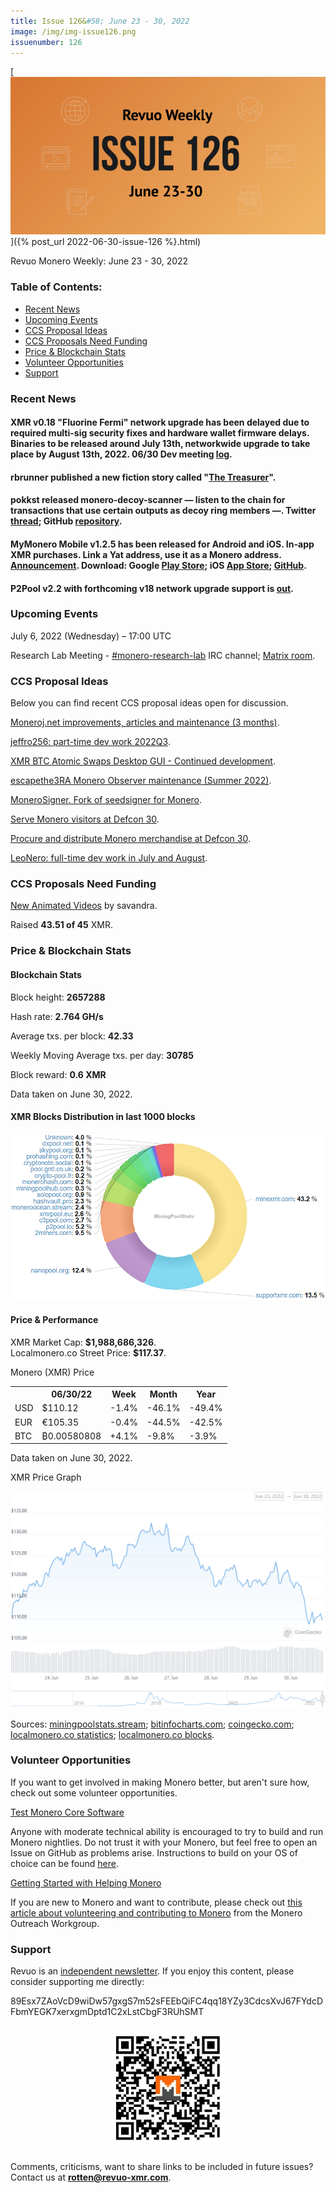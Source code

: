 ```yaml
---
title: Issue 126&#58; June 23 - 30, 2022
image: /img/img-issue126.png
issuenumber: 126
---
```

[<img src="/img/img-issue126.png" alt="Revuo Monero Weekly #126 Slide" class="img-lead">]({% post_url 2022-06-30-issue-126 %}.html)

<p class="text-lead">Revuo Monero Weekly: June 23 - 30, 2022</p>
<!--more-->

<h3>Table of Contents:</h3>
<ul class="contents">
    <li><a href="#news">Recent News</a></li>
    <li><a href="#events">Upcoming Events</a></li>
    <li><a href="#ideas">CCS Proposal Ideas</a></li>
    <li><a href="#proposals">CCS Proposals Need Funding</a></li>
    <li><a href="#stats">Price & Blockchain Stats</a></li>
    <li><a href="#volunteer">Volunteer Opportunities</a></li>
    <li><a href="#support">Support</a></li>
</ul>

<h3 id="news">Recent News</h3>

<div class="newsbyte">
    <h4>XMR v0.18 "Fluorine Fermi" network upgrade has been delayed due to required multi-sig security fixes and hardware wallet firmware delays. Binaries to be released around July 13th, networkwide upgrade to take place by August 13th, 2022. 06/30 Dev meeting <a href="https://libera.monerologs.net/monero-dev/20220630#c114104" target="_blank">log</a>.</h4>
</div>

<div class="newsbyte">
    <h4>rbrunner published a new fiction story called "<a href="https://rbrunner7.github.io/treasurer.html" target="_blank">The Treasurer</a>".</h4>
</div>

<div class="newsbyte">
    <h4>pokkst released monero-decoy-scanner — listen to the chain for transactions that use certain outputs as decoy ring members —. Twitter <a href="https://nttr.stream/pokkst/status/1541196530794774529" target="_blank">thread</a>; GitHub <a href="https://github.com/pokkst/monero-decoy-scanner" target="_blank">repository</a>.</h4>
</div>

<div class="newsbyte">
    <h4>MyMonero Mobile v1.2.5 has been released for Android and iOS. In-app XMR purchases. Link a Yat address, use it as a Monero address. <a href="https://nitter.it/MyMonero/status/1542070372291321857" target="_blank">Announcement</a>. Download: Google <a href="https://play.google.com/store/apps/details?id=com.mymonero.official_android_application" target="_blank">Play Store</a>; iOS <a href="https://apps.apple.com/us/app/apple-store/id1372508199" target="_blank">App Store</a>; <a href="https://github.com/mymonero/mymonero-mobile/releases/tag/v1.2.5" target="_blank">GitHub</a>.</h4>
</div>

<div class="newsbyte">
    <h4>P2Pool v2.2 with forthcoming v18 network upgrade support is <a href="https://github.com/SChernykh/p2pool/releases/tag/v2.2" target="_blank">out</a>.</h4>
</div>

<h3 id="events">Upcoming Events</h3>

<div class="event">
    <p class="date" markdown="1">July 6, 2022 (Wednesday) – 17:00 UTC</p>
    <p markdown="1">Research Lab Meeting - <a href="irc://irc.libera.chat/#monero-research-lab" target="_blank">#monero-research-lab</a> IRC channel; <a href="https://matrix.to/#/#monero-research-lab:monero.social" target="_blank">Matrix room</a>.</p>
</div>

<h3 id="ideas">CCS Proposal Ideas</h3>

<p>Below you can find recent CCS proposal ideas open for discussion.</p>

<div class="proposal">
<p><a href="https://repo.getmonero.org/monero-project/ccs-proposals/-/merge_requests/318" target="_blank">Moneroj.net improvements, articles and maintenance (3 months)</a>.</p>
</div>

<div class="proposal">
<p><a href="https://repo.getmonero.org/monero-project/ccs-proposals/-/merge_requests/319" target="_blank">jeffro256: part-time dev work 2022Q3</a>.</p>
</div>

<div class="proposal">
<p><a href="https://repo.getmonero.org/monero-project/ccs-proposals/-/merge_requests/321" target="_blank">XMR BTC Atomic Swaps Desktop GUI - Continued development</a>.</p>
</div>

<div class="proposal">
<p><a href="https://repo.getmonero.org/monero-project/ccs-proposals/-/merge_requests/322" target="_blank">escapethe3RA Monero Observer maintenance (Summer 2022)</a>.</p>
</div>

<div class="proposal">
<p><a href="https://repo.getmonero.org/monero-project/ccs-proposals/-/merge_requests/323" target="_blank">MoneroSigner. Fork of seedsigner for Monero</a>.</p>
</div>

<div class="proposal">
<p><a href="https://repo.getmonero.org/monero-project/ccs-proposals/-/merge_requests/325" target="_blank">Serve Monero visitors at Defcon 30</a>.</p>
</div>

<div class="proposal">
<p><a href="https://repo.getmonero.org/monero-project/ccs-proposals/-/merge_requests/326" target="_blank">Procure and distribute Monero merchandise at Defcon 30</a>.</p>
</div>

<div class="proposal">
<p><a href="https://repo.getmonero.org/monero-project/ccs-proposals/-/merge_requests/327" target="_blank">LeoNero: full-time dev work in July and August</a>.</p>
</div>

<h3 id="proposals">CCS Proposals Need Funding</h3>

<div class="proposal">
    <p><a href="https://ccs.getmonero.org/proposals/savandra-videos-for-monero.html" target="_blank">New Animated Videos</a> by savandra.</p>
    <p>Raised <b>43.51 of 45</b> XMR.</p>
</div>

<h3 id="stats">Price & Blockchain Stats</h3>

<h4 class="stat">Blockchain Stats</h4>

<div class="bcstats">
    <p>Block height: <b>2657288</b></p>
    <p>Hash rate: <b>2.764 GH/s</b></p>
    <p>Average txs. per block: <b>42.33</b></p>
    <p>Weekly Moving Average txs. per day: <b>30785</b></p>
    <p>Block reward: <b>0.6 XMR</b></p>
</div>
<p class="note">Data taken on June 30, 2022.</p>

<h4 class="stat">XMR Blocks Distribution in last 1000 blocks</h4>
<p><img src="/img/hashrate-pool-distribution-0630.png" alt="Hashrate Pool Distribution Pie Chart"/></p>

<h4 class="stat" id="price-stat">Price & Performance</h4>

<div class="price-intro">XMR Market Cap: <b>$1,988,686,326</b>.<br/>Localmonero.co Street Price: <b>$117.37</b>.</div>

<p class="table-title">Monero (XMR) Price</p>
<table class="price-table">
  <tr class="row1">
    <th></th>
    <th>06/30/22</th>
    <th>Week</th>
    <th>Month</th>
    <th>Year</th>
  </tr>
  <tr>
    <td data-th="XMR to">USD</td>
    <td data-th="06/30/22">$110.12</td>
    <td data-th="Week" class="red">-1.4%</td>
    <td data-th="Month" class="red">-46.1%</td>
    <td data-th="Year" class="red">-49.4%</td>
  </tr>
  <tr class="row3">
    <td data-th="XMR to">EUR</td>
    <td data-th="06/30/22">€105.35</td>
    <td data-th="Week" class="red">-0.4%</td>
    <td data-th="Month" class="red">-44.5%</td>
    <td data-th="Year" class="red">-42.5%</td>
  </tr>
  <tr>
    <td data-th="XMR to">BTC</td>
    <td data-th="06/30/22">₿0.00580808</td>
    <td data-th="Week" class="green">+4.1%</td>
    <td data-th="Month" class="red">-9.8%</td>
    <td data-th="Year" class="red">-3.9%</td>
  </tr>
</table>
<p class="note">Data taken on June 30, 2022.</p>

<p class="table-title">XMR Price Graph</p>

![XMR Price Graph 06/23/22-06/30/22](/img/weekly-chart-0630.png "XMR Price Graph 06/23/22-06/30/22") 

Sources: <a href="https://miningpoolstats.stream/monero" target="_blank">miningpoolstats.stream</a>; <a href="https://bitinfocharts.com/monero/" target="_blank">bitinfocharts.com</a>; <a href="https://www.coingecko.com/en/coins/monero" target="_blank">coingecko.com</a>; <a href="https://localmonero.co/statistics" target="_blank">localmonero.co statistics</a>; <a href="https://localmonero.co/blocks" target="_blank">localmonero.co blocks</a>.

<h3 id="volunteer">Volunteer Opportunities</h3>

<p>If you want to get involved in making Monero better, but aren't sure how, check out some volunteer opportunities.</p>

<div class="newsbyte">
    <p class="date"><a href="https://github.com/monero-project/monero" target="_blank">Test Monero Core Software</a></p>
    <p>Anyone with moderate technical ability is encouraged to try to build and run Monero nightlies. Do not trust it with your Monero, but feel free to open an Issue on GitHub as problems arise. Instructions to build on your OS of choice can be found <a href="https://github.com/monero-project/monero#compiling-monero-from-source" target="_blank">here</a>. </p>
</div>

<div class="newsbyte">
    <p class="date"><a href="https://github.com/monero-project/monero" target="_blank">Getting Started with Helping Monero</a></p>
    <p>If you are new to Monero and want to contribute, please check out <a href="https://www.monerooutreach.org/stories/getting-started-helping-monero.php" target="_blank">this article about volunteering and contributing to Monero</a> from the Monero Outreach Workgroup. </p>
</div>

<h3 id="support">Support</h3>

<p markdown="1">Revuo is an <a href="https://revuo-xmr.com/support/">independent newsletter</a>. If you enjoy this content, please consider supporting me directly:</p>

<p class="address" markdown="1">89Esx7ZAoVcD9wiDw57gxgS7m52sFEEbQiFC4qq18YZy3CdcsXvJ67FYdcDFbmYEGK7xerxgmDptd1C2xLstCbgF3RUhSMT</p>

<p><center><a href="monero:89Esx7ZAoVcD9wiDw57gxgS7m52sFEEbQiFC4qq18YZy3CdcsXvJ67FYdcDFbmYEGK7xerxgmDptd1C2xLstCbgF3RUhSMT" class="qr"><img src="/img/donate-monero.jpg" style="max-width: 200px;"/></a></center></p>

Comments, criticisms, want to share links to be included in future issues? Contact us at **rotten@revuo-xmr.com**.
